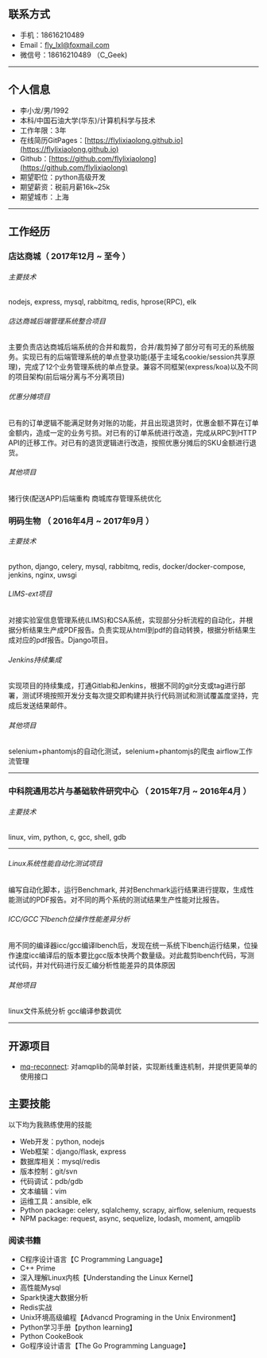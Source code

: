 ## 联系方式
- 手机：18616210489
- Email：fly_lxl@foxmail.com
- 微信号：18616210489 （C_Geek)

---
## 个人信息

 - 李小龙/男/1992 
 - 本科/中国石油大学(华东)/计算机科学与技术 
 - 工作年限：3年
 - 在线简历GitPages：[https://flylixiaolong.github.io](https://flylixiaolong.github.io)
 - Github：[https://github.com/flylixiaolong](https://github.com/flylixiaolong)
 - 期望职位：python高级开发
 - 期望薪资：税前月薪16k~25k
 - 期望城市：上海

---
## 工作经历

###  店达商城（ 2017年12月 ~ 至今 ）

###### 主要技术

nodejs, express, mysql, rabbitmq, redis, hprose(RPC), elk

###### 店达商城后端管理系统整合项目
主要负责店达商城后端系统的合并和裁剪，合并/裁剪掉了部分可有可无的系统服务。实现已有的后端管理系统的单点登录功能(基于主域名cookie/session共享原理)，完成了12个业务管理系统的单点登录。兼容不同框架(express/koa)以及不同的项目架构(前后端分离与不分离项目)


###### 优惠分摊项目 
已有的订单逻辑不能满足财务对账的功能，并且出现退货时，优惠金额不算在订单金额内，造成一定的业务亏损。对已有的订单系统进行改造，完成从RPC到HTTP API的迁移工作。对已有的退货逻辑进行改造，按照优惠分摊后的SKU金额进行退货。


###### 其他项目
猪行侠(配送APP)后端重构
商城库存管理系统优化


### 明码生物 （ 2016年4月 ~ 2017年9月 ）

###### 主要技术

python, django, celery, mysql, rabbitmq, redis, docker/docker-compose, jenkins, nginx, uwsgi

###### LIMS-ext项目 
对接实验室信息管理系统(LIMS)和CSA系统，实现部分分析流程的自动化，并根据分析结果生产成PDF报告。负责实现从html到pdf的自动转换，根据分析结果生成对应的pdf报告。Django项目。


###### Jenkins持续集成
实现项目的持续集成，打通Gitlab和Jenkins，根据不同的git分支或tag进行部署，测试环境按照开发分支每次提交即构建并执行代码测试和测试覆盖度坚持，完成后发送结果邮件。


###### 其他项目
selenium+phantomjs的自动化测试，selenium+phantomjs的爬虫
airflow工作流管理

---

### 中科院通用芯片与基础软件研究中心 （ 2015年7月 ~ 2016年4月 ）

###### 主要技术

linux, vim, python, c, gcc, shell, gdb

------
###### Linux系统性能自动化测试项目
编写自动化脚本，运行Benchmark,  并对Benchmark运行结果进行提取，生成性能测试的PDF报告。对不同的两个系统的测试结果生产性能对比报告。


###### ICC/GCC下lbench位操作性能差异分析
用不同的编译器icc/gcc编译lbench后，发现在统一系统下lbench运行结果，位操作速度icc编译后的版本要比gcc版本快两个数量级。对此裁剪lbench代码，写测试代码，并对代码进行反汇编分析性能差异的具体原因

###### 其他项目
linux文件系统分析
gcc编译参数调优

---
## 开源项目

 - [mq-reconnect](https://github.com/flylixiaolong/MQ-Reconnect#readme): 对amqplib的简单封装，实现断线重连机制，并提供更简单的使用接口


## 主要技能

以下均为我熟练使用的技能

- Web开发：python,  nodejs
- Web框架：django/flask,  express
- 数据库相关：mysql/redis
- 版本控制：git/svn
- 代码调试：pdb/gdb
- 文本编辑：vim
- 运维工具：ansible, elk
- Python package: celery, sqlalchemy, scrapy, airflow, selenium, requests
- NPM package: request,  async,  sequelize,  lodash,  moment,  amqplib 

### 阅读书籍
- C程序设计语言【C Programming Language】
- C++ Prime
- 深入理解Linux内核【Understanding the Linux Kernel】
- 高性能Mysql
- Spark快速大数据分析
- Redis实战
- Unix环境高级编程【Advancd Programing in the Unix Environment】
- Python学习手册【python learning】
- Python CookeBook
- Go程序设计语言【The Go Programming Language】